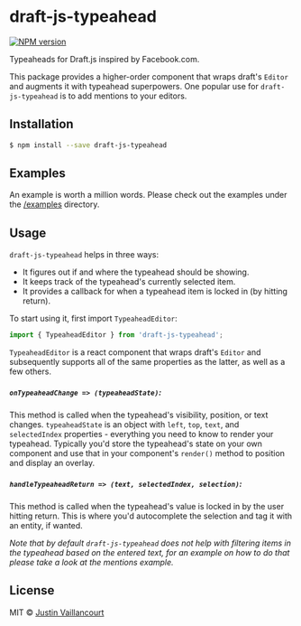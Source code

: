 # draft-js-typeahead

[![NPM version][npm-image]][npm-url]

Typeaheads for Draft.js inspired by Facebook.com.

This package provides a higher-order component that wraps draft's `Editor` and augments it with typeahead superpowers. One popular use for `draft-js-typeahead` is to add mentions to your editors.

## Installation

```sh
$ npm install --save draft-js-typeahead
```
## Examples

An example is worth a million words. Please check out the examples under the [/examples](examples) directory.

## Usage

`draft-js-typeahead` helps in three ways:
 - It figures out if and where the typeahead should be showing.
 - It keeps track of the typeahead's currently selected item.
 - It provides a callback for when a typeahead item is locked in (by hitting return).

To start using it, first import `TypeaheadEditor`:

```js
import { TypeaheadEditor } from 'draft-js-typeahead';
```

`TypeaheadEditor` is a react component that wraps draft's `Editor` and subsequently supports all of the same properties as the latter, as well as a few others.

##### `onTypeaheadChange => (typeaheadState)`:

This method is called when the typeahead's visibility, position, or text changes. `typeaheadState` is an object with `left`, `top`, `text`, and `selectedIndex` properties - everything you need to know to render your typeahead. Typically you'd store the typeahead's state on your own component and use that in your component's `render()` method to position and display an overlay.

##### `handleTypeaheadReturn => (text, selectedIndex, selection)`:

This method is called when the typeahead's value is locked in by the user hitting return. This is where you'd autocomplete the selection and tag it with an entity, if wanted.

*Note that by default `draft-js-typeahead` does not help with filtering items in the typeahead based on the entered text, for an example on how to do that please take a look at the mentions example.*

## License

MIT © [Justin Vaillancourt]()


[npm-image]: https://badge.fury.io/js/draft-js-typeahead.svg
[npm-url]: https://npmjs.org/package/draft-js-typeahead
